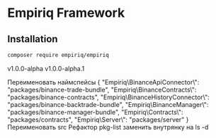 Empiriq Framework
===

Installation
---

```bash
composer require empiriq/empiriq
```

v1.0.0-alpha
v1.0.0-alpha.1

Переименовать наймспейсы
{
"Empiriq\\BinanceApiConnector\\": "packages/binance-trade-bundle",
"Empiriq\\BinanceContracts\\": "packages/binance-contracts",
"Empiriq\\BinanceHistoryConnector\\": "packages/binance-backtrade-bundle",
"Empiriq\\BinanceManager\\": "packages/binance-manager-bundle",
"Empiriq\\Contracts\\": "packages/contracts",
"Empiriq\\Server\\": "packages/server"
}
Переименовать src
Рефактор pkg-list заменить внутрянку на ls -d